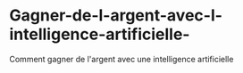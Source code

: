 # Gagner-de-l-argent-avec-l-intelligence-artificielle-
Comment gagner de l'argent avec une intelligence artificielle 
